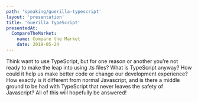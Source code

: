 ```yaml
---
path: 'speaking/guerilla-typescript'
layout: 'presentation'
title: 'Guerilla TypeScript'
presentedAt:
  CompareTheMarket:
    name: Compare the Market
    date: 2019-05-24
---
```


Think want to use TypeScript, but for one reason or another you’re not ready to make the leap into using .ts files? What is TypeScript anyway? How could it help us make better code or change our development experience? How exactly is it different from normal Javascript, and is there a middle ground to be had with TypeScript that never leaves the safety of Javascript? All of this will hopefully be answered!
